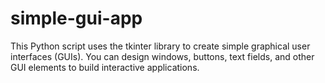 # simple-gui-app

This Python script uses the tkinter library to create simple graphical user interfaces (GUIs). You can design windows, buttons, text fields, and other GUI elements to build interactive applications.

